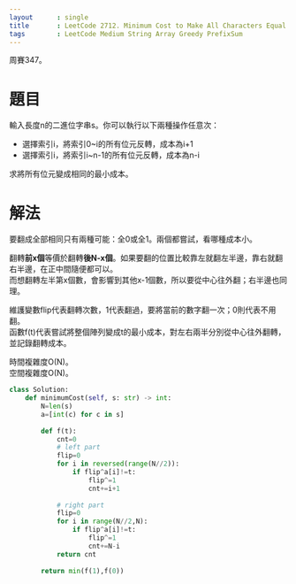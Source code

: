 ```yaml
--- 
layout      : single
title       : LeetCode 2712. Minimum Cost to Make All Characters Equal
tags        : LeetCode Medium String Array Greedy PrefixSum
---
```

周賽347。

# 題目
輸入長度n的二進位字串s。你可以執行以下兩種操作任意次：  
- 選擇索引i，將索引0\~i的所有位元反轉，成本為i+1  
- 選擇索引i，將索引i\~n-1的所有位元反轉，成本為n-i  

求將所有位元變成相同的最小成本。  

# 解法
要翻成全部相同只有兩種可能：全0或全1。兩個都嘗試，看哪種成本小。  

翻轉**前x個**等價於翻轉**後N-x個**。如果要翻的位置比較靠左就翻左半邊，靠右就翻右半邊，在正中間隨便都可以。  
而想翻轉左半第x個數，會影響到其他x-1個數，所以要從中心往外翻；右半邊也同理。  

維護變數flip代表翻轉次數，1代表翻過，要將當前的數字翻一次；0則代表不用翻。  
函數f(t)代表嘗試將整個陣列變成t的最小成本，對左右兩半分別從中心往外翻轉，並記錄翻轉成本。  

時間複雜度O(N)。  
空間複雜度O(N)。  

```python
class Solution:
    def minimumCost(self, s: str) -> int:
        N=len(s)
        a=[int(c) for c in s]
        
        def f(t):
            cnt=0
            # left part
            flip=0
            for i in reversed(range(N//2)):
                if flip^a[i]!=t:
                    flip^=1
                    cnt+=i+1
            
            # right part
            flip=0
            for i in range(N//2,N):
                if flip^a[i]!=t:
                    flip^=1
                    cnt+=N-i
            return cnt
        
        return min(f(1),f(0))
```

